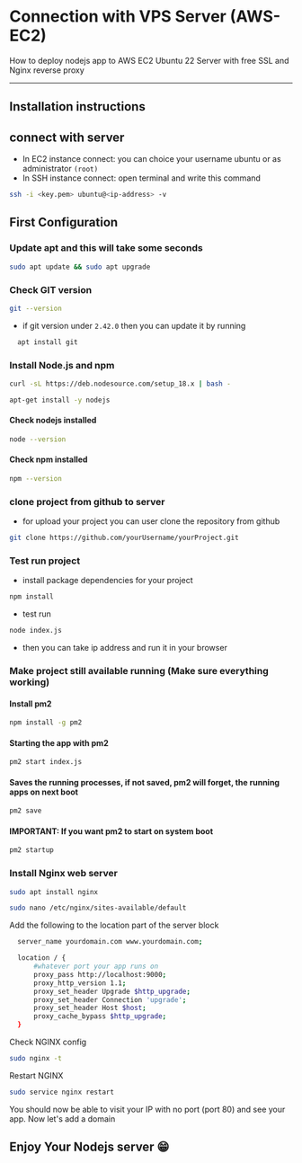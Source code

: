 # Connection with VPS Server (AWS-EC2)

How to deploy nodejs app to AWS EC2 Ubuntu 22 Server with free SSL and Nginx reverse proxy

---
## Installation instructions
## connect with server

- In EC2 instance connect: you can choice your username ubuntu or as administrator ```(root)```
- In SSH instance connect: open terminal and write this command 
```bash
ssh -i <key.pem> ubuntu@<ip-address> -v
```

## First Configuration

### Update apt and this will take some seconds

```bash
sudo apt update && sudo apt upgrade
```
### Check GIT version
```bash
git --version
```

- if git version under ```2.42.0``` then you can update it by running 
```bash 
  apt install git 
```
### Install Node.js and npm
```bash
curl -sL https://deb.nodesource.com/setup_18.x | bash -
```
```bash
apt-get install -y nodejs
```

#### Check nodejs installed
```bash
node --version
```

#### Check npm installed

```bash
npm --version
```

### clone project from github to server
- for upload your project you can user clone the repository from github

```bash
git clone https://github.com/yourUsername/yourProject.git
```
### Test run project

- install package dependencies for your project
```bash
npm install
```
- test run
```bash
node index.js
```

- then you can take ip address and run it in your browser

### Make project still available running (Make sure everything working)

#### Install pm2

```bash
npm install -g pm2
```

#### Starting the app with pm2
```bash
pm2 start index.js
```

#### Saves the running processes, if not saved, pm2 will forget, the running apps on next boot
```bash
pm2 save
```

#### IMPORTANT: If you want pm2 to start on system boot
```bash
pm2 startup 
```

### Install Nginx web server
```bash
sudo apt install nginx
```
```bash
sudo nano /etc/nginx/sites-available/default
```
Add the following to the location part of the server block
```bash
  server_name yourdomain.com www.yourdomain.com;

  location / {
      #whatever port your app runs on
      proxy_pass http://localhost:9000; 
      proxy_http_version 1.1;
      proxy_set_header Upgrade $http_upgrade;
      proxy_set_header Connection 'upgrade';
      proxy_set_header Host $host;
      proxy_cache_bypass $http_upgrade;
  }
```
Check NGINX config
```bash
sudo nginx -t
```
Restart NGINX
```bash
sudo service nginx restart
```

You should now be able to visit your IP with no port (port 80) and see your app. Now let's add a domain
## Enjoy Your Nodejs server 😁
